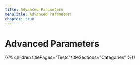 ```yaml
---
title: Advanced Parameters
menuTitle: Advanced Parameters
chapter: true
---
```


# Advanced Parameters

{{% children titlePages="Tests" titleSections="Categories" %}}
